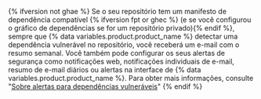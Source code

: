 {% ifversion not ghae %}
Se o seu repositório tem um manifesto de dependência compatível
{% ifversion fpt or ghec %} (e se você configurou o gráfico de dependências se for um repositório privado){% endif %}, sempre que {% data variables.product.product_name %} detectar uma dependência vulnerável no repositório, você receberá um e-mail com o resumo semanal. Você também pode configurar os seus alertas de segurança como notificações web, notificações individuais de e-mail, resumo de e-mail diários ou alertas na interface de {% data variables.product.product_name %}. Para obter mais informações, consulte "[Sobre alertas para dependências vulneráveis](/github/managing-security-vulnerabilities/about-alerts-for-vulnerable-dependencies)"
{% endif %}
